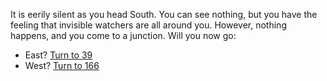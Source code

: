 It is eerily silent as you head South. You can
see nothing, but you have the feeling that
invisible watchers are all around you. However, 
nothing happens, and you come to a
junction. Will you now go:

- East? [Turn to 39](39)
- West? [Turn to 166](166)
